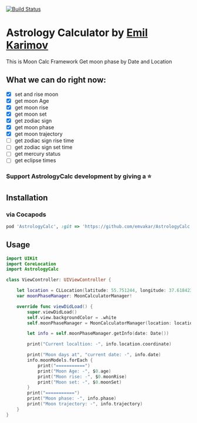 [![Build Status](https://travis-ci.com/emvakar/AstrologyCalc.svg?branch=master)](https://travis-ci.com/emvakar/AstrologyCalc)

# Astrology Calculator by [Emil Karimov](http://karimov.site)
This is Moon Calc Framework
Get moon phase by Date and Location

## What we can do right now:

- [x] set and rise moon
- [x] get moon Age
- [x] get moon rise
- [x] get moon set
- [x] get zodiac sign
- [x] get moon phase
- [x] get moon trajectory
- [ ] get zodiac sign rise time
- [ ] get zodiac sign set time
- [ ] get mercury status
- [ ] get eclipse times

### Support AstrologyCalc development by giving a ⭐️

## Installation

### via Cocapods

```ruby
pod 'AstrologyCalc', :git => 'https://github.com/emvakar/AstrologyCalc.git', :tag => 'v0.0.1', :modular_headers => true
```

## Usage

```swift
import UIKit
import CoreLocation
import AstrologyCalc

class ViewController: UIViewController {

    let location = CLLocation(latitude: 55.751244, longitude: 37.618423) // Moscow
    var moonPhaseManager: MoonCalculatorManager!

    override func viewDidLoad() {
        super.viewDidLoad()
        self.view.backgroundColor = .white
        self.moonPhaseManager = MoonCalculatorManager(location: location)

        let info = self.moonPhaseManager.getInfo(date: Date())

        print("Current localtion: -", info.location.coordinate)

        print("Moon days at", "current date: -", info.date)
        info.moonModels.forEach {
            print("===========")
            print("Moon Age: -", $0.age)
            print("Moon rise: -", $0.moonRise)
            print("Moon set: -", $0.moonSet)
        }
        print("===========")
        print("Moon phase: -", info.phase)
        print("Moon trajectory: -", info.trajectory)
    }
}
```
